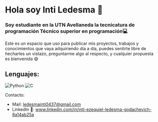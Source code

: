 # Hola soy Inti Ledesma 👋
### Soy estudiante en la UTN Avellaneda la tecnicatura de programación Técnico superior en programación💻

Este es un espacio que uso para publicar mis proyectos, trabajos y conocimientos que vaya adquiriendo día a día,
puedes sentirte libre de hecharles un vistazo, preguntarme algo al respecto, y cualquier propuesta es bienvenida 😄

## Lenguajes:
![Python](https://user-images.githubusercontent.com/98592549/235554113-b310d0d6-0085-4ac8-a56b-94e50a1f1c43.png)
![C](https://user-images.githubusercontent.com/98592549/235553665-33d4d34b-a178-4c1d-95c4-36349e438973.png)

Contacto:
- Mail: ledesmainti0437@gmail.com
- LinkedIn 💼: www.linkedin.com/in/inti-ezequiel-ledesma-godachevich-8a14ab25a
